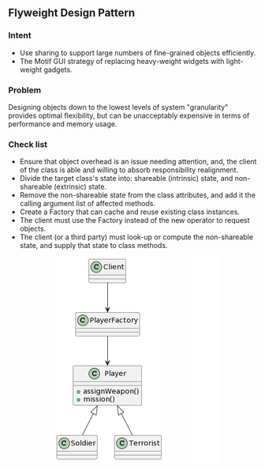 ## Flyweight Design Pattern
### Intent
* Use sharing to support large numbers of fine-grained objects efficiently.
* The Motif GUI strategy of replacing heavy-weight widgets with light-weight gadgets.
### Problem
Designing objects down to the lowest levels of system "granularity" provides optimal flexibility, but can be unacceptably expensive in terms of performance and memory usage.
### Check list
* Ensure that object overhead is an issue needing attention, and, the client of the class is able and willing to absorb responsibility realignment.
* Divide the target class's state into: shareable (intrinsic) state, and non-shareable (extrinsic) state.
* Remove the non-shareable state from the class attributes, and add it the calling argument list of affected methods.
* Create a Factory that can cache and reuse existing class instances.
* The client must use the Factory instead of the new operator to request objects.
* The client (or a third party) must look-up or compute the non-shareable state, and supply that state to class methods.

![image](./Flyweight.png)
